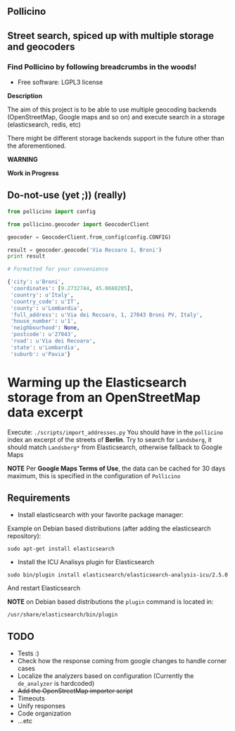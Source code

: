 ## Pollicino

## Street search, spiced up with multiple storage and geocoders

### Find Pollicino by following breadcrumbs in the woods!

* Free software: LGPL3 license

**Description**

The aim of this project is to be able to use multiple geocoding
backends (OpenStreetMap, Google maps and so on) and execute search in a storage
(elasticsearch, redis, etc)

There might be different storage backends support in the future other than the
aforementioned.

**WARNING**

**Work in Progress**

## Do-not-use (yet ;)) (really)

```python
from pollicino import config

from pollicino.geocoder import GeocoderClient

geocoder = GeocoderClient.from_config(config.CONFIG)

result = geocoder.geocode('Via Recoaro 1, Broni')
print result

# Formatted for your convenience

{'city': u'Broni',
 'coordinates': [9.2732744, 45.0688205],
 'country': u'Italy',
 'country_code': u'IT',
 'county': u'Lombardia',
 'full_address': u'Via dei Recoaro, 1, 27043 Broni PV, Italy',
 'house_number': u'1',
 'neighbourhood': None,
 'postcode': u'27043',
 'road': u'Via dei Recoaro',
 'state': u'Lombardia',
 'suburb': u'Pavia'}
```

# Warming up the Elasticsearch storage from an OpenStreetMap data excerpt

Execute: `./scripts/import_addresses.py`
You should have in the `pollicino` index an excerpt of the streets of
**Berlin**.
Try to search for `Landsberg`, it should match `Landsberg*` from Elasticsearch,
otherwise fallback to Google Maps

**NOTE**
Per **Google Maps Terms of Use**, the data can be cached for 30 days maximum, this
is specified in the configuration of `Pollicino`

## Requirements

* Install elasticsearch with your favorite package manager: 

Example on Debian based distributions 
(after adding the elasticsearch repository):

```
sudo apt-get install elasticsearch
```

* Install the ICU Analisys plugin for Elasticsearch

```
sudo bin/plugin install elasticsearch/elasticsearch-analysis-icu/2.5.0
```

And restart Elasticsearch

**NOTE**
on Debian based distributions the `plugin` command is located in:

`/usr/share/elasticsearch/bin/plugin`

## TODO

* Tests :)
* Check how the response coming from google changes to handle corner cases
* Localize the analyzers based on configuration (Currently the `de_analyzer` is
  hardcoded)
* <del>Add the OpenStreetMap importer script<del>
* Timeouts
* Unify responses
* Code organization
* ...etc

